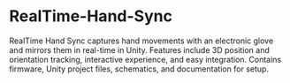 # RealTime-Hand-Sync
RealTime Hand Sync captures hand movements with an electronic glove and mirrors them in real-time in Unity. Features include 3D position and orientation tracking, interactive experience, and easy integration. Contains firmware, Unity project files, schematics, and documentation for setup.
